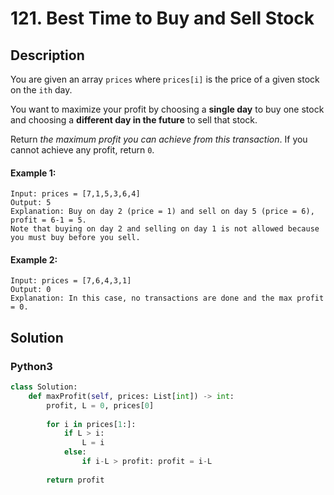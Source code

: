 # 121. Best Time to Buy and Sell Stock

## Description
You are given an array `prices` where `prices[i]` is the price of a given stock on the `ith` day.

You want to maximize your profit by choosing a **single day** to buy one stock and choosing a **different day in the future** to sell that stock.

Return *the maximum profit you can achieve from this transaction*. If you cannot achieve any profit, return `0`.

#### Example 1:
```
Input: prices = [7,1,5,3,6,4]
Output: 5
Explanation: Buy on day 2 (price = 1) and sell on day 5 (price = 6), profit = 6-1 = 5.
Note that buying on day 2 and selling on day 1 is not allowed because you must buy before you sell.
```

#### Example 2:
```
Input: prices = [7,6,4,3,1]
Output: 0
Explanation: In this case, no transactions are done and the max profit = 0.
```


## Solution

### Python3
```python
class Solution:
    def maxProfit(self, prices: List[int]) -> int:
        profit, L = 0, prices[0]
        
        for i in prices[1:]:
            if L > i:
                L = i
            else:
                if i-L > profit: profit = i-L
            
        return profit
```